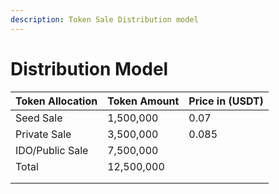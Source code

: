 ```yaml
---
description: Token Sale Distribution model
---
```


# Distribution Model

| Token Allocation | Token Amount | Price in (USDT) |
| ---------------- | ------------ | --------------- |
| Seed Sale        | 1,500,000    | 0.07            |
| Private Sale     | 3,500,000    | 0.085           |
| IDO/Public Sale  | 7,500,000    |                 |
| Total            | 12,500,000   |                 |
|                  |              |                 |
|                  |              |                 |

